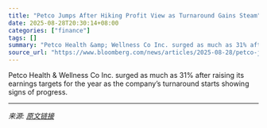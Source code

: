 ```yaml
---
title: "Petco Jumps After Hiking Profit View as Turnaround Gains Steam"
date: 2025-08-28T20:30:14+08:00
categories: ["finance"]
tags: []
summary: "Petco Health &amp; Wellness Co Inc. surged as much as 31% after raising its earnings targets for the year as the company’s turnaround starts showing signs of progress."
source_url: "https://www.bloomberg.com/news/articles/2025-08-28/petco-jumps-after-hiking-profit-view-as-turnaround-gains-steam"
---
```


Petco Health &amp; Wellness Co Inc. surged as much as 31% after raising its earnings targets for the year as the company’s turnaround starts showing signs of progress.

---

*来源: [原文链接](https://www.bloomberg.com/news/articles/2025-08-28/petco-jumps-after-hiking-profit-view-as-turnaround-gains-steam)*
